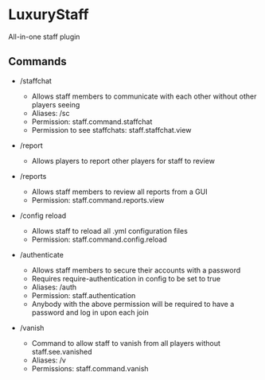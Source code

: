 # LuxuryStaff
All-in-one staff plugin

## Commands

- /staffchat
  - Allows staff members to communicate with each other without other players seeing
  - Aliases: /sc
  - Permission: staff.command.staffchat
  - Permission to see staffchats: staff.staffchat.view

- /report <player> <reason>
  - Allows players to report other players for staff to review
- /reports
  - Allows staff members to review all reports from a GUI
  - Permission: staff.command.reports.view
- /config reload
  - Allows staff to reload all .yml configuration files
  - Permission: staff.command.config.reload
- /authenticate
  - Allows staff members to secure their accounts with a password
  - Requires require-authentication in config to be set to true
  - Aliases: /auth
  - Permission: staff.authentication
  - Anybody with the above permission will be required to have a password and log in upon each join
- /vanish
  - Command to allow staff to vanish from all players without staff.see.vanished
  - Aliases: /v
  - Permissions: staff.command.vanish

